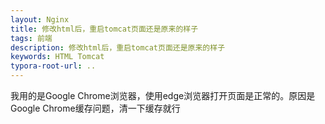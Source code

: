 ```yaml
---
layout: Nginx
title: 修改html后，重启tomcat页面还是原来的样子
tags: 前端
description: 修改html后，重启tomcat页面还是原来的样子
keywords: HTML Tomcat
typora-root-url: ..
---
```


我用的是Google Chrome浏览器，使用edge浏览器打开页面是正常的。原因是Google Chrome缓存问题，清一下缓存就行
<!--stackedit_data:
eyJoaXN0b3J5IjpbLTE2NTAyNDAyMjldfQ==
-->